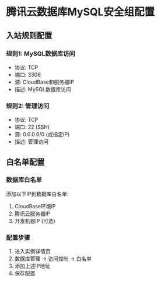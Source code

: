 # 腾讯云数据库MySQL安全组配置

## 入站规则配置

### 规则1: MySQL数据库访问
- 协议: TCP
- 端口: 3306
- 源: CloudBase和服务器IP
- 描述: MySQL数据库访问

### 规则2: 管理访问
- 协议: TCP
- 端口: 22 (SSH)
- 源: 0.0.0.0/0 (或指定IP)
- 描述: 管理访问

## 白名单配置

### 数据库白名单
添加以下IP到数据库白名单:
1. CloudBase环境IP
2. 腾讯云服务器IP
3. 开发机器IP (可选)

### 配置步骤
1. 进入实例详情页
2. 数据库管理 -> 访问控制 -> 白名单
3. 添加上述IP地址
4. 保存配置
